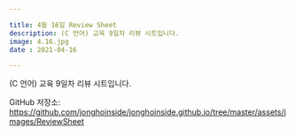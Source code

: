 ```yaml
---

title: 4월 16일 Review Sheet
description: (C 언어) 교육 9일차 리뷰 시트입니다.
image: 4.16.jpg
date : 2021-04-16

---
```


(C 언어) 교육 9일차 리뷰 시트입니다.

GitHub 저장소: <https://github.com/jonghoinside/jonghoinside.github.io/tree/master/assets/images/ReviewSheet>

